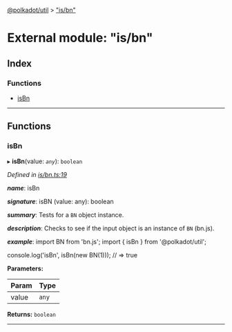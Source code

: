 [@polkadot/util](../README.md) > ["is/bn"](../modules/_is_bn_.md)

# External module: "is/bn"

## Index

### Functions

* [isBn](_is_bn_.md#isbn)

---

## Functions

<a id="isbn"></a>

###  isBn

▸ **isBn**(value: *`any`*): `boolean`

*Defined in [is/bn.ts:19](https://github.com/polkadot-js/util/blob/7550b44/packages/util/src/is/bn.ts#L19)*

*__name__*: isBn

*__signature__*: isBN (value: any): boolean

*__summary__*: Tests for a `BN` object instance.

*__description__*: Checks to see if the input object is an instance of `BN` (bn.js).

*__example__*: import BN from 'bn.js'; import { isBn } from '@polkadot/util';

console.log('isBn', isBn(new BN(1))); // => true

**Parameters:**

| Param | Type |
| ------ | ------ |
| value | `any` |

**Returns:** `boolean`

___

